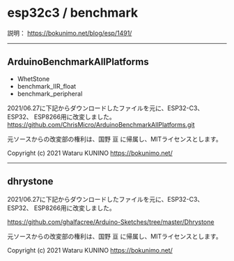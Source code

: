 # esp32c3 / benchmark

説明：
https://bokunimo.net/blog/esp/1491/  

------------------------------------------------------------------------

## ArduinoBenchmarkAllPlatforms
- WhetStone  
- benchmark_IIR_float
- benchmark_peripheral

2021/06.27に下記からダウンロードしたファイルを元に、ESP32-C3、ESP32、
ESP8266用に改変しました。  
https://github.com/ChrisMicro/ArduinoBenchmarkAllPlatforms.git  

元ソースからの改変部の権利は、国野 亘 に帰属し、MITライセンスとします。  

Copyright (c) 2021 Wataru KUNINO
https://bokunimo.net/

------------------------------------------------------------------------

## dhrystone

2021/06.27に下記からダウンロードしたファイルを元に、ESP32-C3、ESP32、
ESP8266用に改変しました。  

https://github.com/ghalfacree/Arduino-Sketches/tree/master/Dhrystone

元ソースからの改変部の権利は、国野 亘 に帰属し、MITライセンスとします。  

Copyright (c) 2021 Wataru KUNINO
https://bokunimo.net/
